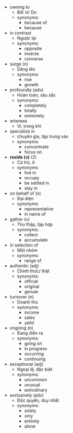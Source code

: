 

- owning to
	- Bởi vì/ Do
	- synonyms:
		- because of
		- because
- in contrast 
	- Ngược lại
	- synonyms: 
		- opposite
		- inverse
		- converse
- surge (n)
	- Dâng lên
	- synonyms:
		- rise
		- growth
- profoundly (adv)
	- Hoàn toàn, sâu sắc
	- synonyms:
		- completely
		- totally
		- extremely
- whereas
	- Vì, trong khi
- specialize in 
	- chuyên gia, tập trung vào
	- synonyms:
		- concentrate
		- focus on
- **reside (v)** (2)
	- Cứ trú, ở
	- synonyms:
		- live in
		- occupy
		- be settled in
		- stay in
- on behalf of (n)
	- Đại diện
	- synonyms:
		- representative
		- in name of
- gather (v)
	- Thu thập, tập hợp
	- synonyms:
		- collect
		- accumulate
- in selection of
	- Một nhóm
	- synonyms:
		- range of
- authentic (adj)
	- Chính thức/ thật
	- synonyms:
		- official
		- original
		- genuie
- turnover (n)
	- Doanh thu
	- synonyms:
		- income
		- sales
		- yeild
- ongoing (n)
	- Đang diễn ra
	- synonyms:
		- going on
		- in progress
		- occurring
		- continuing
- exceptional (adj)
	- Ngoại lệ, đặc biệt
	- synonyms:
		- uncommon
		- unusual
		- extrodinary
- exclusively (adv)
	- Độc quyền, duy nhất
	- synonyms:
		- solely
		- only
		- entirely
		- alone